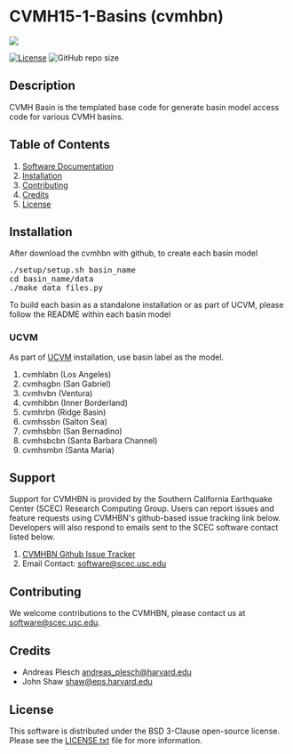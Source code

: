 # CVMH15-1-Basins (cvmhbn)

<a href="https://github.com/sceccode/cvmhbn.git"><img src="https://github.com/sceccode/cvmhbn/wiki/images/cvmhbn-basins.png"></a>

[![License](https://img.shields.io/badge/License-BSD_3--Clause-blue.svg)](https://opensource.org/licenses/BSD-3-Clause)
![GitHub repo size](https://img.shields.io/github/repo-size/sceccode/cvmhbn)


## Description

CVMH Basin is the templated base code for generate basin model access code for various CVMH basins.   

## Table of Contents
1. [Software Documentation](https://github.com/SCECcode/cvmhbn/wiki)
2. [Installation](#installation)
4. [Contributing](#contributing)
5. [Credits](#credit)
6. [License](#license)

## Installation

After download the cvmhbn with github, to create each basin model 

<pre>
./setup/setup.sh basin_name
cd basin_name/data
./make_data_files.py
</pre>

To build each basin as a standalone installation or as part of UCVM, please follow the README within
each basin model 

### UCVM

As part of [UCVM](https://github.com/SCECcode/ucvm) installation, use basin label as the model.

1. cvmhlabn (Los Angeles)
2. cvmhsgbn (San Gabriel)
3. cvmhvbn  (Ventura)
4. cvmhibbn (Inner Borderland)
5. cvmhrbn  (Ridge Basin)
6. cvmhssbn (Salton Sea)
7. cvmhsbbn (San Bernadino)
8. cvmhsbcbn (Santa Barbara Channel)
9. cvmhsmbn (Santa Maria)



## Support
Support for CVMHBN is provided by the Southern California Earthquake Center
(SCEC) Research Computing Group.  Users can report issues and feature requests 
using CVMHBN's github-based issue tracking link below. Developers will also 
respond to emails sent to the SCEC software contact listed below.
1. [CVMHBN Github Issue Tracker](https://github.com/SCECcode/cvmhbn/issues)
2. Email Contact: software@scec.usc.edu

## Contributing
We welcome contributions to the CVMHBN, please contact us at software@scec.usc.edu.

## Credits
* Andreas Plesch <andreas_plesch@harvard.edu>
* John Shaw <shaw@eps.harvard.edu>

## License
This software is distributed under the BSD 3-Clause open-source license.
Please see the [LICENSE.txt](LICENSE.txt) file for more information.

